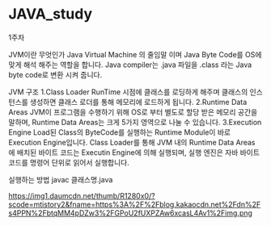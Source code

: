 # JAVA_study

1주차

JVM이란 무엇인가
Java Virtual Machine 의 줄임말 이며 Java Byte Code를 OS에 맞게 해석 해주는 역할을 합니다.
Java compiler는 .java 파일을 .class 라는 Java byte code로 변환 시켜 줍니다. 

JVM 구조
1.Class Loader
  RunTime 시점에 클래스를 로딩하게 해주며 클래스의 인스턴스를 생성하면 클래스 로더를 통해 메모리에 로드하게 됩니다.
2.Runtime Data Areas
  JVM이 프로그램을 수행하기 위해 OS로 부터 별도로 할당 받은 메모리 공간을 말하며, Runtime Data Areas는 크게 5가지 영역으로 나눌 수 있습니다.
3.Execution Engine
  Load된 Class의 ByteCode를 실행하는 Runtime Module이 바로 Execution Engine입니다. Class Loader를 통해 JVM 내의 Runtime Data Areas 에 배치된 바이트 코드는 Executin Engine에 의해    실행되며, 실행 엔진은 자바 바이트 코드를 명령어 단위로 읽어서 실행합니다.

실행하는 방법
javac 클래스명.java

https://img1.daumcdn.net/thumb/R1280x0/?scode=mtistory2&fname=https%3A%2F%2Fblog.kakaocdn.net%2Fdn%2Fs4PPN%2FbtqMM4pDZw3%2FGPoU2fUXPZAw6xcasL4Av1%2Fimg.png
